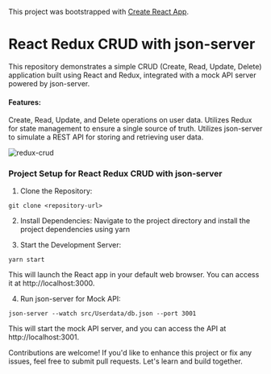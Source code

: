 This project was bootstrapped with [Create React App](https://github.com/facebook/create-react-app).

# React Redux CRUD with json-server

This repository demonstrates a simple CRUD (Create, Read, Update, Delete) application built using React and Redux, integrated with a mock API server powered by json-server.

#### Features:

Create, Read, Update, and Delete operations on user data.
Utilizes Redux for state management to ensure a single source of truth.
Utilizes json-server to simulate a REST API for storing and retrieving user data.

![redux-crud](https://github.com/surbhidighe/react-redux-crud/assets/51822986/4a7f108a-bcbf-4c94-b6dc-d0547b16e9a2)

### Project Setup for React Redux CRUD with json-server

1. Clone the Repository:
```
git clone <repository-url>
```

2. Install Dependencies:
Navigate to the project directory and install the project dependencies using yarn

3. Start the Development Server:
```
yarn start
```

This will launch the React app in your default web browser. You can access it at http://localhost:3000.

4. Run json-server for Mock API:
```
json-server --watch src/Userdata/db.json --port 3001
```

This will start the mock API server, and you can access the API at http://localhost:3001.

Contributions are welcome! If you'd like to enhance this project or fix any issues, feel free to submit pull requests. Let's learn and build together.
